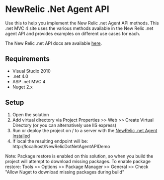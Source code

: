 NewRelic .Net Agent API
==========================

Use this to help you implement the New Relic .net Agent API methods.  This .net MVC 4 site uses the various methods available in the New Relic .net agent API and provides examples on different use cases for each.

The New Relic .net API docs are available [here](https://newrelic.com/docs/dotnet/AgentApi).


Requirements
----------------

*  Visual Studio 2010
*  .net 4.0
*  ASP .net MVC 4
*  Nuget 2.x


Setup
----------------

1. Open the solution
2. Add virtual directory via Project Properties >> Web >> Create Virtual Directory (or you can alternatively use IIS express)
3. Run or deploy the project on / to a server with the [NewRelic .net Agent Installed](https://download.newrelic.com/dot_net_agent/release/)
4. If local the resulting endpoint will be: http://localhost/NewRelicDotNetAgentAPIDemo

Note:  Package restore is enabled on this solution, so when you build the project will attempt to download missing packages.
To enable package restore:
Tools >> Options >> Package Manager >> General >> Check "Allow Nuget to download missing packages during build"
